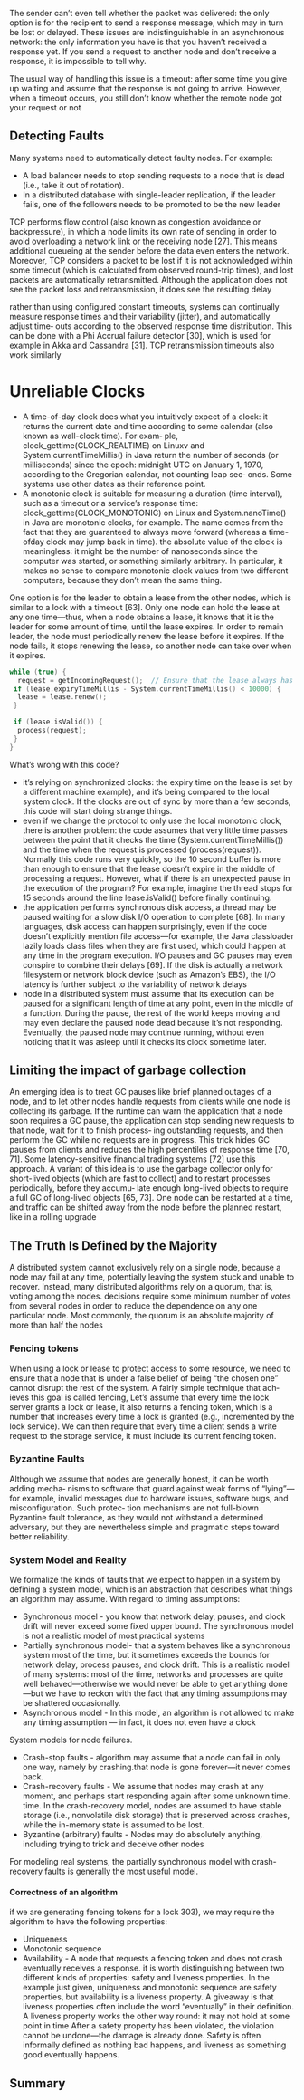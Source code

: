 The sender can’t even tell whether the packet was delivered: the only option is for the  recipient to send a response message, which may in turn be lost or delayed. These  issues are indistinguishable in an asynchronous network: the only information you  have is that you haven’t received a response yet. If you send a request to another node  and don’t receive a response, it is impossible to tell why. 

The usual way of handling this issue is a timeout: after some time you give up waiting  and assume that the response is not going to arrive. However, when a timeout occurs,  you still don’t know whether the remote node got your request or not

## Detecting Faults 

Many systems need to automatically detect faulty nodes. For example:  
- A load balancer needs to stop sending requests to a node that is dead (i.e., take it  out of rotation).  
- In a distributed database with single-leader replication, if the leader fails, one of  the followers needs to be promoted to be the new leader

TCP performs flow control (also known as congestion avoidance or backpressure),  in which a node limits its own rate of sending in order to avoid overloading a network link or the receiving node [27]. This means additional queueing at the  sender before the data even enters the network. 
Moreover, TCP considers a packet to be lost if it is not acknowledged within some  timeout (which is calculated from observed round-trip times), and lost packets are  automatically retransmitted. Although the application does not see the packet loss  and retransmission, it does see the resulting delay

rather than using configured constant timeouts, systems can continually  measure response times and their variability (jitter), and automatically adjust time‐  outs according to the observed response time distribution. This can be done with a  Phi Accrual failure detector [30], which is used for example in Akka and Cassandra  [31]. TCP retransmission timeouts also work similarly

# Unreliable Clocks 

- A time-of-day clock does what you intuitively expect of a clock: it returns the current  date and time according to some calendar (also known as wall-clock time). For exam‐  ple, clock_gettime(CLOCK_REALTIME) on Linuxv and System.currentTimeMillis()  in Java return the number of seconds (or milliseconds) since the epoch: midnight  UTC on January 1, 1970, according to the Gregorian calendar, not counting leap sec‐  onds. Some systems use other dates as their reference point. 
- A monotonic clock is suitable for measuring a duration (time interval), such as a  timeout or a service’s response time: clock_gettime(CLOCK_MONOTONIC) on Linux  and System.nanoTime() in Java are monotonic clocks, for example. The name comes  from the fact that they are guaranteed to always move forward (whereas a time-ofday clock may jump back in time). the absolute  value of the clock is meaningless: it might be the number of nanoseconds since the  computer was started, or something similarly arbitrary. In particular, it makes no  sense to compare monotonic clock values from two different computers, because they  don’t mean the same thing.

One option is for the leader to obtain a lease from the other nodes, which is similar to  a lock with a timeout [63]. Only one node can hold the lease at any one time—thus,  when a node obtains a lease, it knows that it is the leader for some amount of time,  until the lease expires. In order to remain leader, the node must periodically renew the lease before it expires. If the node fails, it stops renewing the lease, so another  node can take over when it expires. 

``` cpp
while (true) {
  request = getIncomingRequest();  // Ensure that the lease always has at least 10 seconds remaining
 if (lease.expiryTimeMillis - System.currentTimeMillis() < 10000) {
  lease = lease.renew();
 }

 if (lease.isValid()) {
  process(request);
 }
} 
```
What’s wrong with this code?
- it’s relying on synchronized clocks: the expiry  time on the lease is set by a different machine example), and it’s being compared to the local  system clock. If the clocks are out of sync by more than a few seconds, this code will  start doing strange things.
- even if we change the protocol to only use the local monotonic clock, there  is another problem: the code assumes that very little time passes between the point  that it checks the time (System.currentTimeMillis()) and the time when the  request is processed (process(request)). Normally this code runs very quickly, so  the 10 second buffer is more than enough to ensure that the lease doesn’t expire in  the middle of processing a request.  However, what if there is an unexpected pause in the execution of the program? For  example, imagine the thread stops for 15 seconds around the line lease.isValid()  before finally continuing.
- the application performs synchronous disk access, a thread may be paused  waiting for a slow disk I/O operation to complete [68]. In many languages, disk  access can happen surprisingly, even if the code doesn’t explicitly mention file  access—for example, the Java classloader lazily loads class files when they are first  used, which could happen at any time in the program execution. I/O pauses and  GC pauses may even conspire to combine their delays [69]. If the disk is actually  a network filesystem or network block device (such as Amazon’s EBS), the I/O  latency is further subject to the variability of network delays
- node in a distributed system must assume that its execution can be paused for a  significant length of time at any point, even in the middle of a function. During the  pause, the rest of the world keeps moving and may even declare the paused node  dead because it’s not responding. Eventually, the paused node may continue running,  without even noticing that it was asleep until it checks its clock sometime later. 

## Limiting the impact of garbage collection 
An emerging idea is to treat GC pauses like brief planned outages of a node, and to  let other nodes handle requests from clients while one node is collecting its garbage.  If the runtime can warn the application that a node soon requires a GC pause, the  application can stop sending new requests to that node, wait for it to finish process‐  ing outstanding requests, and then perform the GC while no requests are in progress.  This trick hides GC pauses from clients and reduces the high percentiles of response  time [70, 71]. Some latency-sensitive financial trading systems [72] use this approach. 
A variant of this idea is to use the garbage collector only for short-lived objects  (which are fast to collect) and to restart processes periodically, before they accumu‐  late enough long-lived objects to require a full GC of long-lived objects [65, 73]. One  node can be restarted at a time, and traffic can be shifted away from the node before  the planned restart, like in a rolling upgrade

## The Truth Is Defined by the Majority 
A distributed system cannot exclusively rely on a single node, because a  node may fail at any time, potentially leaving the system stuck and unable to recover.  Instead, many distributed algorithms rely on a quorum, that is, voting among the  nodes. decisions require some  minimum number of votes from several nodes in order to reduce the dependence on  any one particular node. Most commonly, the quorum is an absolute majority of more than half the nodes 

### Fencing tokens 
When using a lock or lease to protect access to some resource, we need to ensure that a node that is under a false belief of being “the  chosen one” cannot disrupt the rest of the system. A fairly simple technique that ach‐  ieves this goal is called fencing,
Let’s assume that every time the lock server grants a lock or lease, it also returns a  fencing token, which is a number that increases every time a lock is granted (e.g.,  incremented by the lock service). We can then require that every time a client sends a  write request to the storage service, it must include its current fencing token. 
### Byzantine Faults 
Although we assume that nodes are generally honest, it can be worth adding mecha‐  nisms to software that guard against weak forms of “lying”—for example, invalid  messages due to hardware issues, software bugs, and misconfiguration. Such protec‐  tion mechanisms are not full-blown Byzantine fault tolerance, as they would not  withstand a determined adversary, but they are nevertheless simple and pragmatic  steps toward better reliability.
### System Model and Reality 
We formalize the kinds of faults that we expect to happen in a system by defining a system model, which is an abstraction that  describes what things an algorithm may assume. 
With regard to timing assumptions:
- Synchronous model - you know that network delay, pauses, and clock  drift will never exceed some fixed upper bound. The synchronous model is  not a realistic model of most practical systems
- Partially synchronous model- that a system behaves like a synchronous system most of  the time, but it sometimes exceeds the bounds for network delay, process pauses,  and clock drift. This is a realistic model of many systems: most of the time,  networks and processes are quite well behaved—otherwise we would never be  able to get anything done—but we have to reckon with the fact that any timing  assumptions may be shattered occasionally.
- Asynchronous model - In this model, an algorithm is not allowed to make any timing assumption — in  fact, it does not even have a clock

System models for node failures.
- Crash-stop faults - algorithm may assume that a node can fail in only  one way, namely by crashing.that node is gone forever—it never  comes back.
- Crash-recovery faults - We assume that nodes may crash at any moment, and perhaps start responding  again after some unknown time. time. In the crash-recovery model, nodes are assumed  to have stable storage (i.e., nonvolatile disk storage) that is preserved across  crashes, while the in-memory state is assumed to be lost. 
- Byzantine (arbitrary) faults - Nodes may do absolutely anything, including trying to trick and deceive other  nodes

For modeling real systems, the partially synchronous model with crash-recovery  faults is generally the most useful model.
#### Correctness of an algorithm 
if we are generating fencing tokens  for a lock 303), we may require the algorithm to have  the following properties: 
- Uniqueness
- Monotonic sequence
- Availability - A node that requests a fencing token and does not crash eventually receives a  response.
it is worth distinguishing between two different kinds of  properties: safety and liveness properties. In the example just given, uniqueness and  monotonic sequence are safety properties, but availability is a liveness property. 
A giveaway is that liveness properties  often include the word “eventually” in their definition.
A liveness property works the other way round: it may not hold at some point in  time
After a safety property has been violated, the violation cannot be undone—the  damage is already done. 
Safety is often informally defined as nothing bad happens, and liveness as something  good eventually happens.
## Summary 

